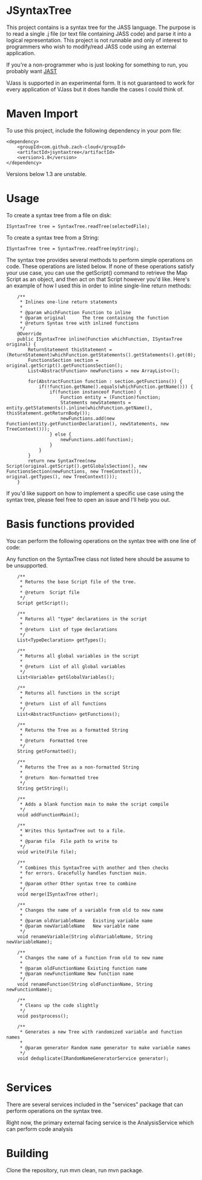 # JSyntaxTree
This project contains is a syntax tree for the JASS language. The purpose is to read a single .j file (or text file containing JASS code) and parse it into a logical representation. This project is not runnable and only of interest to programmers who wish to modify/read JASS code using an external application.

If you're a non-programmer who is just looking for something to run, you probably want [JAST](https://github.com/zach-cloud/JAST/issues)

VJass is supported in an experimental form. It is not guaranteed to work for every application of VJass but it does handle the cases I could think of.

# Maven Import

To use this project, include the following dependency in your pom file:

```
<dependency>
    <groupId>com.github.zach-cloud</groupId>
    <artifactId>jsyntaxtree</artifactId>
    <version>1.8</version>
</dependency>
```

Versions below 1.3 are unstable.

# Usage

To create a syntax tree from a file on disk:

```
ISyntaxTree tree = SyntaxTree.readTree(selectedFile);
```

To create a syntax tree from a String:

```
ISyntaxTree tree = SyntaxTree.readTree(myString);
```

The syntax tree provides several methods to perform simple operations on code. These operations are listed below. If none of these operations satisfy your use case, you can use the getScript() command to retrieve the Map Script as an object, and then act on that Script however you'd like.
Here's an example of how I used this in order to inline single-line return methods:

```
    /**
     * Inlines one-line return statements
     *
     * @param whichFunction Function to inline
     * @param original      The tree containing the function
     * @return Syntax tree with inlined functions
     */
    @Override
    public ISyntaxTree inline(Function whichFunction, ISyntaxTree original) {
        ReturnStatement thisStatement = (ReturnStatement)whichFunction.getStatements().getStatements().get(0);
        FunctionsSection section = original.getScript().getFunctionsSection();
        List<AbstractFunction> newFunctions = new ArrayList<>();

        for(AbstractFunction function : section.getFunctions()) {
            if(!function.getName().equals(whichFunction.getName())) {
                if(function instanceof Function) {
                    Function entity = (Function)function;
                    Statements newStatements = entity.getStatements().inline(whichFunction.getName(), thisStatement.getReturnBody());
                    newFunctions.add(new Function(entity.getFunctionDeclaration(), newStatements, new TreeContext()));
                } else {
                    newFunctions.add(function);
                }
            }
        }
        return new SyntaxTree(new Script(original.getScript().getGlobalsSection(), new FunctionsSection(newFunctions, new TreeContext()), original.getTypes(), new TreeContext()));
    }
```

If you'd like support on how to implement a specific use case using the syntax tree, please feel free to open an issue and I'll help you out.

# Basis functions provided

You can perform the following operations on the syntax tree with one line of code:

Any function on the SyntaxTree class not listed here should be assume to be unsupported.

```
    /**
     * Returns the base Script file of the tree.
     *
     * @return  Script file
     */
    Script getScript();

    /**
     * Returns all "type" declarations in the script
     * 
     * @return  List of type declarations
     */
    List<TypeDeclaration> getTypes();

    /**
     * Returns all global variables in the script
     * 
     * @return  List of all global variables
     */
    List<Variable> getGlobalVariables();

    /**
     * Returns all functions in the script
     *
     * @return  List of all functions
     */
    List<AbstractFunction> getFunctions();
    
    /**
     * Returns the Tree as a formatted String
     *
     * @return  Formatted tree
     */
    String getFormatted();

    /**
     * Returns the Tree as a non-formatted String
     *
     * @return  Non-formatted tree
     */
    String getString();

    /**
     * Adds a blank function main to make the script compile
     */
    void addFunctionMain();

    /**
     * Writes this SyntaxTree out to a file.
     *
     * @param file  File path to write to
     */
    void write(File file);

    /**
     * Combines this SyntaxTree with another and then checks
     * for errors. Gracefully handles function main.
     *
     * @param other Other syntax tree to combine
     */
    void merge(ISyntaxTree other);

    /**
     * Changes the name of a variable from old to new name
     *
     * @param oldVariableName   Existing variable name
     * @param newVariableName   New variable name
     */
    void renameVariable(String oldVariableName, String newVariableName);

    /**
     * Changes the name of a function from old to new name
     *
     * @param oldFunctionName Existing function name
     * @param newFunctionName New function name
     */
    void renameFunction(String oldFunctionName, String newFunctionName);

    /**
     * Cleans up the code slightly
     */
    void postprocess();

    /**
     * Generates a new Tree with randomized variable and function names
     *
     * @param generator Random name generator to make variable names
     */
    void deduplicate(IRandomNameGeneratorService generator);


```

# Services

There are several services included in the "services" package that can perform operations on the syntax tree.

Right now, the primary external facing service is the AnalysisService which can perform code analysis

# Building

Clone the repository, run mvn clean, run mvn package.
